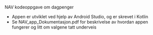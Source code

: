 NAV kodeoppgave om dagpenger
- Appen er utviklet ved hjelp av Android Studio, og er skrevet i Kotlin
- Se NAV_app_Dokumentasjon.pdf for beskrivelse av hvordan appen fungerer og litt om valgene tatt underveis
